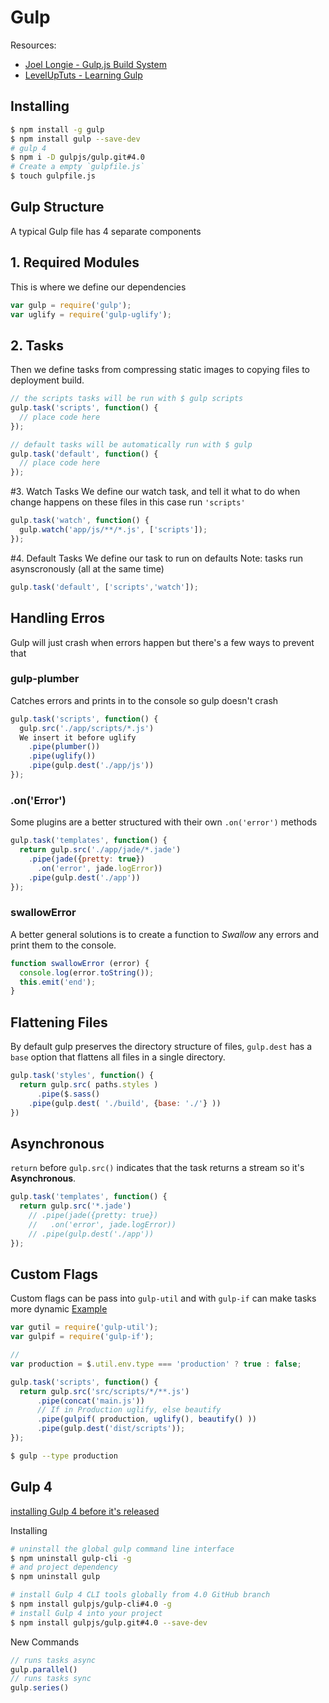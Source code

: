 # Gulp

Resources:
- [Joel Longie - Gulp.js Build System](https://www.youtube.com/watch?v=LmdT2zhFmn4&list=PLv1YUP7gO_viROuRcGsDCNM-FUVgMYb_G)
- [LevelUpTuts - Learning Gulp](https://youtu.be/wNlEK8qrb0M?list=PLhIIfyPeWUjoySSdufaqfaSLeQDmCCY3Q)

## Installing
```sh
$ npm install -g gulp
$ npm install gulp --save-dev
# gulp 4
$ npm i -D gulpjs/gulp.git#4.0
# Create a empty `gulpfile.js`
$ touch gulpfile.js
```
## Gulp Structure
A typical Gulp file has 4 separate components

## 1. Required Modules
This is where we define our dependencies

```js
var gulp = require('gulp');
var uglify = require('gulp-uglify');
```


## 2. Tasks
Then we define tasks from compressing static images to copying files to deployment build.
```js
// the scripts tasks will be run with $ gulp scripts
gulp.task('scripts', function() {
  // place code here
});

// default tasks will be automatically run with $ gulp
gulp.task('default', function() {
  // place code here
});
```

#3. Watch Tasks
We define our watch task, and tell it what to do when change
happens on these files in this case run `'scripts'`

```js
gulp.task('watch', function() {
  gulp.watch('app/js/**/*.js', ['scripts']);
});
```

#4. Default Tasks
We define our task to run on defaults
Note: tasks run asynscronously (all at the same time)

```js
gulp.task('default', ['scripts','watch']);
```

## Handling Erros
Gulp will just crash when errors happen but there's a few ways to prevent that

### gulp-plumber
Catches errors and prints in to the console so gulp doesn't crash

```js
gulp.task('scripts', function() {
  gulp.src('./app/scripts/*.js')
  We insert it before uglify
    .pipe(plumber())
    .pipe(uglify())
    .pipe(gulp.dest('./app/js'))
});
```

### .on('Error')
Some plugins are a better structured with their own `.on('error')` methods

```js
gulp.task('templates', function() {
  return gulp.src('./app/jade/*.jade')
    .pipe(jade({pretty: true})
      .on('error', jade.logError))
    .pipe(gulp.dest('./app'))
});
```

### swallowError
A better general solutions is to create a function to *Swallow* any errors and print them to the console.

```js
function swallowError (error) {
  console.log(error.toString());
  this.emit('end');
}
```

## Flattening Files
By default gulp preserves the directory structure of files, `gulp.dest` has a `base` option that flattens all files in a single directory.

```js
gulp.task('styles', function() {
  return gulp.src( paths.styles )
      .pipe($.sass()
    .pipe(gulp.dest( './build', {base: './'} ))
})
```

## Asynchronous
`return` before `gulp.src()` indicates that the task returns a stream so it's **Asynchronous**.

```js
gulp.task('templates', function() {
  return gulp.src('*.jade')
    // .pipe(jade({pretty: true})
    //   .on('error', jade.logError))
    // .pipe(gulp.dest('./app'))
});
```

## Custom Flags
Custom flags can be pass into `gulp-util` and with `gulp-if` can make tasks more dynamic
[Example](https://gist.github.com/markgoodyear/9100177)

```js
var gutil = require('gulp-util');
var gulpif = require('gulp-if');

//
var production = $.util.env.type === 'production' ? true : false;

gulp.task('scripts', function() {
  return gulp.src('src/scripts/*/**.js')
      .pipe(concat('main.js'))
      // If in Production uglify, else beautify
      .pipe(gulpif( production, uglify(), beautify() ))
      .pipe(gulp.dest('dist/scripts'));
});
```
```sh
$ gulp --type production
```


## Gulp 4
[installing Gulp 4 before it's released](https://demisx.github.io/gulp4/2015/01/15/install-gulp4.html)

Installing
```sh
# uninstall the global gulp command line interface
$ npm uninstall gulp-cli -g
# and project dependency
$ npm uninstall gulp

# install Gulp 4 CLI tools globally from 4.0 GitHub branch
$ npm install gulpjs/gulp-cli#4.0 -g
# install Gulp 4 into your project
$ npm install gulpjs/gulp.git#4.0 --save-dev
```

New Commands
```js
// runs tasks async
gulp.parallel()
// runs tasks sync
gulp.series()
```
